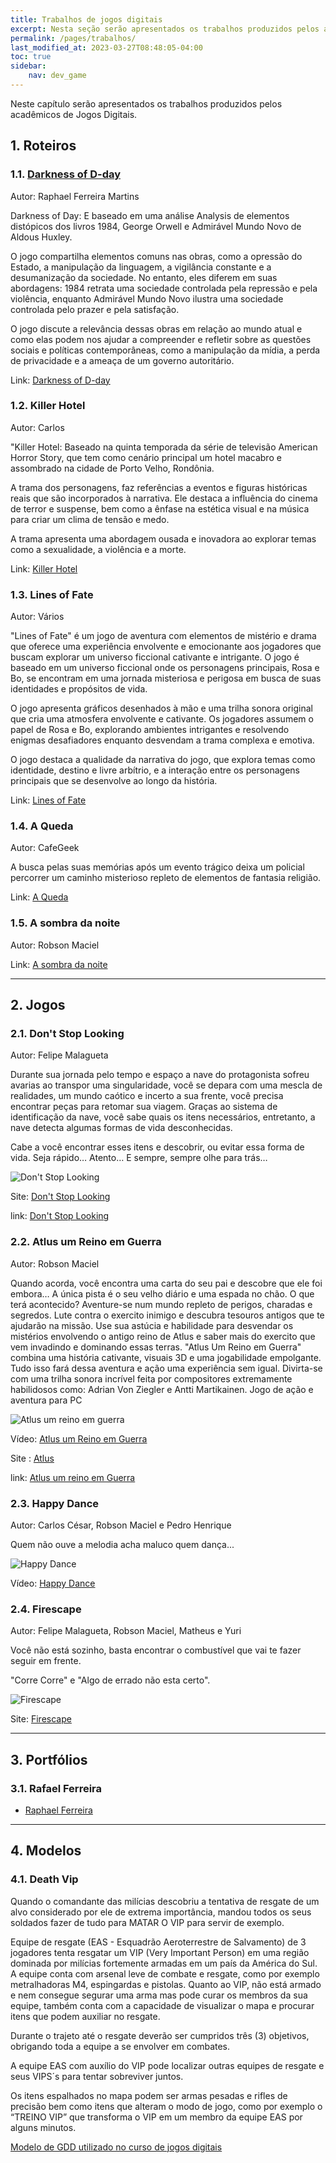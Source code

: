 ```yaml
---
title: Trabalhos de jogos digitais
excerpt: Nesta seção serão apresentados os trabalhos produzidos pelos acadêmicos de Jogos Digitais.
permalink: /pages/trabalhos/
last_modified_at: 2023-03-27T08:48:05-04:00
toc: true   
sidebar:
    nav: dev_game 
---
```


Neste capítulo serão apresentados os trabalhos produzidos pelos acadêmicos de Jogos Digitais.

## 1. Roteiros

### 1.1. [Darkness of D-day](darkness_of_day.md)

Autor: Raphael Ferreira Martins

Darkness of Day: E baseado em uma análise Analysis de elementos distópicos dos livros 1984, George Orwell e Admirável Mundo Novo de Aldous Huxley.

O jogo compartilha elementos comuns nas obras, como a opressão do Estado, a manipulação da linguagem, a vigilância constante e a desumanização da sociedade. No entanto, eles diferem em suas abordagens: 1984 retrata uma sociedade controlada pela repressão e pela violência, enquanto Admirável Mundo Novo ilustra uma sociedade controlada pelo prazer e pela satisfação.

O jogo discute a relevância dessas obras em relação ao mundo atual e como elas podem nos ajudar a compreender e refletir sobre as questões sociais e políticas contemporâneas, como a manipulação da mídia, a perda de privacidade e a ameaça de um governo autoritário.

Link: [Darkness of D-day](darkness_of_day.html)

### 1.2. Killer Hotel

Autor: Carlos

 "Killer Hotel: Baseado na quinta temporada da série de televisão American Horror Story, que tem como cenário principal um hotel macabro e assombrado na cidade de Porto Velho, Rondônia.

A trama dos personagens, faz referências a eventos e figuras históricas reais que são incorporados à narrativa. Ele destaca a influência do cinema de terror e suspense, bem como a ênfase na estética visual e na música para criar um clima de tensão e medo.

A trama apresenta uma abordagem ousada e inovadora ao explorar temas como a sexualidade, a violência e a morte.

Link: [Killer Hotel](killer_hotel.html)

### 1.3. Lines of Fate

Autor: Vários

"Lines of Fate" é um jogo de aventura com elementos de mistério e drama que oferece uma experiência envolvente e emocionante aos jogadores que buscam explorar um universo ficcional cativante e intrigante. O jogo é baseado em um universo ficcional onde os personagens principais, Rosa e Bo, se encontram em uma jornada misteriosa e perigosa em busca de suas identidades e propósitos de vida.

O jogo apresenta gráficos desenhados à mão e uma trilha sonora original que cria uma atmosfera envolvente e cativante. Os jogadores assumem o papel de Rosa e Bo, explorando ambientes intrigantes e resolvendo enigmas desafiadores enquanto desvendam a trama complexa e emotiva.

O jogo destaca a qualidade da narrativa do jogo, que explora temas como identidade, destino e livre arbítrio, e a interação entre os personagens principais que se desenvolve ao longo da história.

Link: [Lines of Fate](lines_of_fate.html)

### 1.4. A Queda

Autor: CafeGeek

A busca pelas suas memórias após um evento trágico deixa um policial percorrer um caminho misterioso repleto de elementos de fantasia religião.

Link: [A Queda](#)

### 1.5. A sombra da noite

Autor: Robson Maciel

Link: [A sombra da noite](a_sombra_da_noite.html)

***

## 2. Jogos

### 2.1. Don't Stop Looking

Autor: Felipe Malagueta

Durante sua jornada pelo tempo e espaço a nave do protagonista sofreu avarias ao transpor uma singularidade, você se depara com uma mescla de realidades, um mundo caótico e incerto a sua frente, você precisa encontrar peças para retomar sua viagem. Graças ao sistema de identificação da nave, você sabe quais os itens necessários, entretanto, a nave detecta algumas formas de vida desconhecidas.

Cabe a você encontrar esses itens e descobrir, ou evitar essa forma de vida. Seja rápido… Atento… E sempre, sempre olhe para trás…

![Don't Stop Looking](https://m.gjcdn.net/game-screenshot/300/4621714-ux45ttaz-v4.webp)

Site: [Don't Stop Looking](https://gamejolt.com/games/dontstoplooking/557220)

link: [Don't Stop Looking](dont_stop_looking.html)

### 2.2. Atlus um Reino em Guerra  

Autor: Robson Maciel

Quando acorda, você encontra uma carta do seu pai e descobre que ele foi embora… A única pista é o seu velho diário e uma espada no chão. O que terá acontecido? Aventure-se num mundo repleto de perigos, charadas e segredos. Lute contra o exercito inimigo e descubra tesouros antigos que te ajudarão na missão. Use sua astúcia e habilidade para desvendar os mistérios envolvendo o antigo reino de Atlus e saber mais do exercito que vem invadindo e dominando essas terras. "Atlus Um Reino em Guerra" combina uma história cativante, visuais 3D e uma jogabilidade empolgante. Tudo isso fará dessa aventura e ação uma experiência sem igual. Divirta-se com uma trilha sonora incrível feita por compositores extremamente habilidosos como: Adrian Von Ziegler e Antti Martikainen. Jogo de ação e aventura para PC

![Atlus um reino em guerra](https://m.gjcdn.net/game-screenshot/400/4796418-naut7iug-v4.webp)

Vídeo: [Atlus um Reino em Guerra](https://www.youtube.com/watch?v=pu4LWLRCIKk)

Site : [Atlus](https://gamejolt.com/games/atlus/557935)

link: [Atlus um reino em Guerra](https://github.com/SoBoRn85/JCC)

### 2.3. Happy Dance  

Autor: Carlos César, Robson Maciel e Pedro Henrique

Quem não ouve a melodia acha maluco quem dança...

![Happy Dance](https://img.youtube.com/vi/pegQzuS_Qr8/0.jpg)

Vídeo: [Happy Dance](https://www.youtube.com/watch?v=pegQzuS_Qr8&t=99s)

### 2.4. Firescape

Autor: Felipe Malagueta, Robson Maciel, Matheus e Yuri

Você não está sozinho, basta encontrar o combustível que vai te fazer seguir em frente.

"Corre Corre" e "Algo de errado não esta certo".

![Firescape](https://m.gjcdn.net/game-screenshot/300/2270444-dew2tkfe-v4.webp)

Site: [Firescape](https://gamejolt.com/games/firescape/430743)

***

## 3. Portfólios

### 3.1. Rafael Ferreira

- [Raphael Ferreira](https://www.behance.net/raphaelferreira10)

***

## 4. Modelos

### 4.1. Death Vip

Quando o comandante das milícias descobriu a tentativa de resgate de um alvo considerado por ele de extrema importância, mandou todos os seus soldados fazer de tudo para MATAR O VIP para servir de exemplo.

Equipe de resgate (EAS - Esquadrão Aeroterrestre de Salvamento)  de 3 jogadores tenta resgatar um VIP (Very Important Person) em uma região dominada por milícias fortemente armadas em um país da América do Sul. A equipe conta com arsenal leve de combate e resgate, como por exemplo metralhadoras M4, espingardas e pistolas.
Quanto ao VIP, não está armado e nem consegue segurar uma arma mas pode curar os membros da sua equipe, também conta com a capacidade de visualizar o mapa e procurar itens que podem  auxiliar no resgate.

Durante o trajeto até o resgate deverão ser cumpridos três (3) objetivos, obrigando toda a equipe  a se envolver em combates.

A equipe EAS com auxílio do VIP pode localizar outras equipes de resgate e seus VIPS´s para tentar sobreviver juntos.

Os itens espalhados no mapa podem ser armas pesadas e rifles de precisão bem como itens que alteram o modo de jogo, como por exemplo  o “TREINO VIP” que transforma o VIP em um membro da equipe EAS por alguns minutos.

[Modelo de GDD utilizado no curso de jogos digitais](modelo_gdd_death_vip.html)